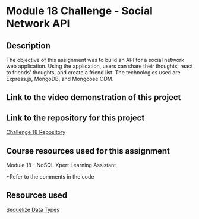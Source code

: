 # Module 18 Challenge - Social Network API 

## Description

The objective of this assignment was to build an API for a social network web application. Using the application, users can share their thoughts, react to friends' thoughts, and create a friend list. The technologies used are Express.js, MongoDB, and Mongoose ODM.


## Link to the video demonstration of this project



## Link to the repository for this project

[Challenge 18 Repository](https://github.com/SC-ltc/challenge-18-social-network)


## Course resources used for this assignment

Module 18 - NoSQL
Xpert Learning Assistant

*Refer to the comments in the code

## Resources used

[Sequelize Data Types](https://sequelize.org/docs/v7/models/data-types/)


